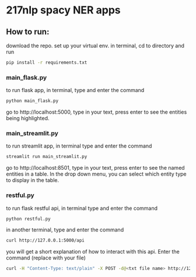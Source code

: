 # 217nlp spacy NER apps

## How to run:

download the repo. set up your virtual env. in terminal, cd to directory and run
```sh
pip install -r requirements.txt 
```

### main_flask.py

to run flask app, in terminal, type and enter the command 

```sh
python main_flask.py
```

go to http://localhost:5000, type in your text, press enter to see the entities being highlighted. 

### main_streamlit.py
to run streamlit app, in terminal type and enter the command
```sh
streamlit run main_streamlit.py
```

go to http://localhost:8501, type in your text, press enter to see the named entities in a table. In the drop down menu, you can select which entity type to display in the table.  

### restful.py
to run flask restful api, in terminal type and enter the command
```sh
python restful.py
```

in another terminal, type and enter the command 
```sh
curl http://127.0.0.1:5000/api
```

you will get a short explanation of how to interact with this api. Enter the command (replace <txt file name> with your file)

```sh
curl -H "Content-Type: text/plain" -X POST -d@<txt file name> http://127.0.0.1:5000/api
```
  
 
